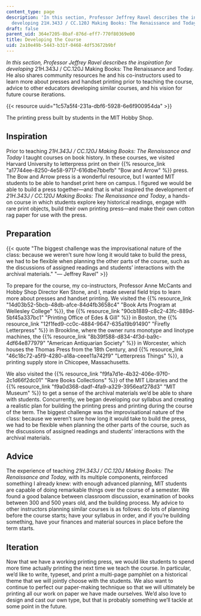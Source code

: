 ```yaml
---
content_type: page
description: 'In this section, Professor Jeffrey Ravel describes the inspiration for
  developing 21H.343J / CC.120J Making Books: The Renaissance and Today.'
draft: false
parent_uid: 364e7205-8baf-876d-eff7-770f80369e00
title: Developing the Course
uid: 2a10e49b-5443-b31f-0468-4df53672b9bf
---
```

*In this section, Professor Jeffrey Ravel describes the inspiration for developing* 21H.343J / CC.120J Making Books: The Renaissance and Today. He also shares community resources he and his co-instructors used to learn more about presses and handset printing prior to teaching the course, advice to other educators developing similar courses, and his vision for future course iterations.

{{< resource uuid="1c57a5f4-231a-dbf6-5928-6e6f900954da" >}}

The printing press built by students in the MIT Hobby Shop.

## Inspiration

Prior to teaching *21H.343J / CC.120J* *Making Books: The Renaissance and Today* I taught courses on book history. In these courses, we visited Harvard University to letterpress print on their {{% resource_link "a17744ee-8250-4e58-9717-616dbe7bbefb" "Bow and Arrow" %}} press. The Bow and Arrow press is a wonderful resource, but I wanted MIT students to be able to handset print here on campus. I figured we would be able to build a press together—and that is what inspired the development of *21H.343J / CC.120J* *Making Books: The Renaissance and Today*, a hands-on course in which students explore key historical readings, engage with rare print objects, build their own printing press—and make their own cotton rag paper for use with the press.

## Preparation

{{< quote "The biggest challenge was the improvisational nature of the class: because we weren’t sure how long it would take to build the press, we had to be flexible when planning the other parts of the course, such as the discussions of assigned readings and students’ interactions with the archival materials." "— Jeffrey Ravel" >}}

To prepare for the course, my co-instructors, Professor Anne McCants and Hobby Shop Director Ken Stone, and I, made several field trips to learn more about presses and handset printing. We visited the {{% resource_link "14d03b52-5bcb-48db-afce-84d4fb3658c4" "Book Arts Program at Wellesley College" %}}, the {{% resource_link "90cb1889-c8c2-43fc-889d-5bf45a337bc1" "Printing Office of Edes & Gill" %}} in Boston, the {{% resource_link "12f1fed9-cc0c-4884-9647-635a19b91490" "Firefly Letterpress" %}} in Brookline, where the owner runs monotype and linotype machines, the {{% resource_link "8b39f588-d834-4f3d-ba9c-4df64e877979" "American Antiquarian Society" %}} in Worcester, which houses the Thomas Press from the 18th Century, and {{% resource_link "46c18c72-a5f9-4280-a18a-ceee11a742f9" "Letterpress Things" %}}, a printing supply store in Chicopee, Massachusetts.

We also visited the {{% resource_link "f9fa7d1e-4b32-406e-97f0-2c1d66f2dc01" "Rare Books Collections" %}} of the MIT Libraries and the {{% resource_link "f9a0d368-dadf-4fa9-a329-3956eaf278d3" "MIT Museum" %}} to get a sense of the archival materials we’d be able to share with students. Concurrently, we began developing our syllabus and creating a realistic plan for building the printing press and printing during the course of the term. The biggest challenge was the improvisational nature of the class: because we weren’t sure how long it would take to build the press, we had to be flexible when planning the other parts of the course, such as the discussions of assigned readings and students’ interactions with the archival materials.

## Advice

The experience of teaching *21H.343J / CC.120J Making Books: The Renaissance and Today,* with its multiple components, reinforced something I already knew: with enough advanced planning, MIT students are capable of doing remarkable things over the course of a semester. We found a good balance between classroom discussion, examination of books between 300 and 500 years old, and the building process. My advice to other instructors planning similar courses is as follows: do lots of planning before the course starts; have your syllabus in order, and if you’re building something, have your finances and material sources in place before the term starts.

## Iteration

Now that we have a working printing press, we would like students to spend more time actually printing the next time we teach the course. In particular, we’d like to write, typeset, and print a multi-page pamphlet on a historical theme that we will jointly choose with the students. We also want to continue to perfect our paper-making technique so that we will ultimately be printing all our work on paper we have made ourselves. We’d also love to design and cast our own type, but that is probably something we’ll tackle at some point in the future.